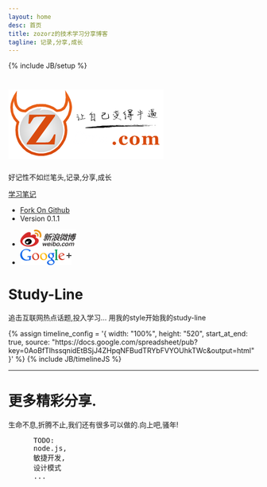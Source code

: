 ```yaml
---
layout: home
desc: 首页
title: zozorz的技术学习分享博客
tagline: 记录,分享,成长
---
```

{% include JB/setup %}
<div class="jumbotron masthead">
  <div class="container">
    <h1><a href="/"><img src="/assets/img/logo.png" title="zozorz.com"/></a></h1>
    <p>好记性不如烂笔头,记录,分享,成长</p>
    <p>
      <a href="/categories.html" class="btn btn-success btn-large">学习笔记</a>
    </p>
    <ul class="masthead-links">
      <li>
        <a href="https://github.com/zoorz/tech.zozorz.com" onclick="_gaq.push(['_trackEvent', 'Jumbotron actions', 'Jumbotron links', 'GitHub project']);">Fork On Github</a>
      </li>
      <li>
        Version 0.1.1
      </li>
    </ul>
  </div>
</div>

<div class="bs-docs-social">
  <div class="container">
    <ul class="bs-docs-social-buttons">
      <li class="follow-btn">
        <a href="http://weibo.com/u/1946129050?s=6uyXnP" target="_blank"><img border="0" src="/assets/img/Sina_Weibo_Logo_RGB_C_E.png" height="34px"/></a>
      </li>
      <li class="follow-btn">
        <a href="https://plus.google.com/106097479552219420754" target="_blank"><img border="0" src="/assets/img/googleplus_color.png"/></a>
      </li>
    </ul>
  </div>
</div>

<div class="container-fluid">
  <div class="marketing">
    <h1>Study-Line</h1>
    <p class="marketing-byline">
    追击互联网热点话题,投入学习... 用我的style开始我的study-line
    </p>
    {% assign timeline_config = '{ width: "100%", height: "520", start_at_end: true, source: "https://docs.google.com/spreadsheet/pub?key=0AoBfTlhssqnidEtBSjJ4ZHpqNFBudTRYbFVYOUhkTWc&amp;output=html" }' %}
    {% include JB/timelineJS %}
    <hr class="soften">
  </div>
</div>
<div class="container">
    <h1>更多精彩分享.</h1>
    <p class="marketing-byline">生命不息,折腾不止,我们还有很多可以做的.向上吧,骚年!</p>
    <div class="row-fluid">
    <pre>
      TODO:
      node.js,
      敏捷开发,
      设计模式
      ... 
    </pre>
      <ul class="thumbnails example-sites"></ul>
    </div>
</div>


